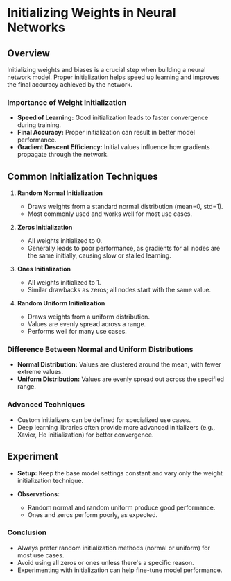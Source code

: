 # Initializing Weights in Neural Networks

## Overview

Initializing weights and biases is a crucial step when building a neural network model. Proper initialization helps speed up learning and improves the final accuracy achieved by the network.

### Importance of Weight Initialization

* **Speed of Learning:** Good initialization leads to faster convergence during training.
* **Final Accuracy:** Proper initialization can result in better model performance.
* **Gradient Descent Efficiency:** Initial values influence how gradients propagate through the network.

## Common Initialization Techniques

1. **Random Normal Initialization**

   * Draws weights from a standard normal distribution (mean=0, std=1).
   * Most commonly used and works well for most use cases.

2. **Zeros Initialization**

   * All weights initialized to 0.
   * Generally leads to poor performance, as gradients for all nodes are the same initially, causing slow or stalled learning.

3. **Ones Initialization**

   * All weights initialized to 1.
   * Similar drawbacks as zeros; all nodes start with the same value.

4. **Random Uniform Initialization**

   * Draws weights from a uniform distribution.
   * Values are evenly spread across a range.
   * Performs well for many use cases.

### Difference Between Normal and Uniform Distributions

* **Normal Distribution:** Values are clustered around the mean, with fewer extreme values.
* **Uniform Distribution:** Values are evenly spread out across the specified range.

### Advanced Techniques

* Custom initializers can be defined for specialized use cases.
* Deep learning libraries often provide more advanced initializers (e.g., Xavier, He initialization) for better convergence.

## Experiment

* **Setup:** Keep the base model settings constant and vary only the weight initialization technique.
* **Observations:**

  * Random normal and random uniform produce good performance.
  * Ones and zeros perform poorly, as expected.

### Conclusion

* Always prefer random initialization methods (normal or uniform) for most use cases.
* Avoid using all zeros or ones unless there's a specific reason.
* Experimenting with initialization can help fine-tune model performance.
